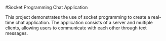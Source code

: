 #Socket Programming Chat Application

This project demonstrates the use of socket programming to create a real-time chat application. The application consists of a server and multiple clients, allowing users to communicate with each other through text messages.
